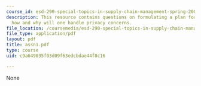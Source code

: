 ```yaml
---
course_id: esd-290-special-topics-in-supply-chain-management-spring-2005
description: This resource contains questions on formulating a plan for adoption and
  how and why will one handle privacy concerns.
file_location: /coursemedia/esd-290-special-topics-in-supply-chain-management-spring-2005/c9a649035f03d09f63edcbdae44f8c16_assn1.pdf
file_type: application/pdf
layout: pdf
title: assn1.pdf
type: course
uid: c9a649035f03d09f63edcbdae44f8c16

---
```

None